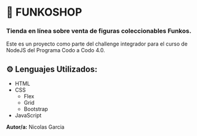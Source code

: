 # 🚀 FUNKOSHOP

### Tienda en línea sobre venta de figuras coleccionables Funkos.

Este es un proyecto como parte del challenge integrador para el curso de NodeJS del Programa Codo a Codo 4.0.

## ⚙️ Lenguajes Utilizados:

- HTML
- CSS
    - Flex
    - Grid
    - Bootstrap
- JavaScript 


__Autor/a:__ Nicolas Garcia
